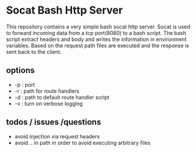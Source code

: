 # Socat Bash Http Server

This repository contains a very simple bash socat http server.
Socat is used to forward incoming data from a tcp port(8080) to
a bash script.
The bash script extract headers and body and writes the information
in environment variables.
Based on the request path files are executed and the response is 
sent back to the client.

## options
* -p <port number> : port
* -r <path> : path for route handlers
* -d <path> : path to default route handler script
* -v : turn on verbose logging

## todos / issues /questions
* avoid injection via request headers
* avoid .. in path in order to avoid executing arbitrary files

